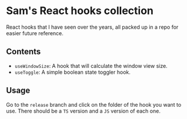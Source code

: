 # Sam's React hooks collection

React hooks that I have seen over the years, all packed up in a repo for easier future reference.

## Contents

- `useWindowSize`: A hook that will calculate the window view size.
- `useToggle`: A simple boolean state toggler hook.

## Usage

Go to the `release` branch and click on the folder of the hook you want to use. There
should be a `TS` version and a `JS` version of each one.
